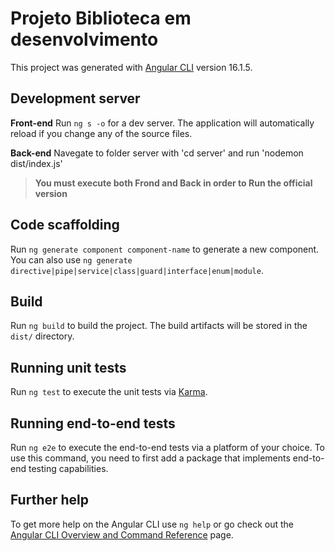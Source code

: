 # Projeto Biblioteca em desenvolvimento

This project was generated with [Angular CLI](https://github.com/angular/angular-cli) version 16.1.5.

## Development server

**Front-end**
Run `ng s -o` for a dev server. The application will automatically reload if you change any of the source files.

**Back-end**
Navegate to folder server with 'cd server' and run 'nodemon dist/index.js'
> **You must execute both Frond and Back in order to Run the official version**

## Code scaffolding

Run `ng generate component component-name` to generate a new component. You can also use `ng generate directive|pipe|service|class|guard|interface|enum|module`.

## Build

Run `ng build` to build the project. The build artifacts will be stored in the `dist/` directory.

## Running unit tests

Run `ng test` to execute the unit tests via [Karma](https://karma-runner.github.io).

## Running end-to-end tests

Run `ng e2e` to execute the end-to-end tests via a platform of your choice. To use this command, you need to first add a package that implements end-to-end testing capabilities.

## Further help

To get more help on the Angular CLI use `ng help` or go check out the [Angular CLI Overview and Command Reference](https://angular.io/cli) page.

